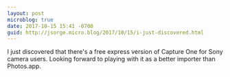 ```yaml
---
layout: post
microblog: true
date: 2017-10-15 15:41 -0700
guid: http://jsorge.micro.blog/2017/10/15/i-just-discovered.html
---
```

I just discovered that there's a free express version of Capture One for Sony camera users. Looking forward to playing with it as a better importer than Photos.app.
